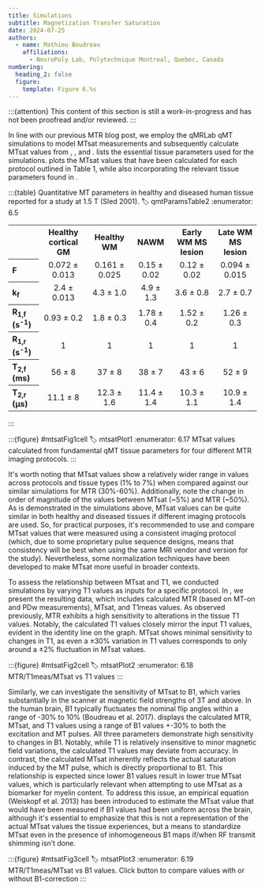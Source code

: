 ```yaml
---
title: Simulations
subtitle: Magnetization Transfer Saturation
date: 2024-07-25
authors:
  - name: Mathieu Boudreau
    affiliations:
      - NeuroPoly Lab, Polytechnique Montreal, Quebec, Canada
numbering:
  heading_2: false
  figure:
    template: Figure 6.%s
---
```


:::{attention}
This content of this section is still a work-in-progress and has not been proofread and/or reviewed.
:::

In line with our previous MTR blog post, we employ the qMRLab qMT simulations to model MTsat measurements and subsequently calculate MTsat values from [](#mtsatEq7), [](#mtsatEq8), and [](#mtsatEq9). [](#qmtParamsTable2) lists the essential tissue parameters used for the simulations. [](#mtsatFig4) plots the MTsat values that have been calculated for each protocol outlined in Table 1, while also incorporating the relevant tissue parameters found in [](#qmtParamsTable2).

:::{table} Quantitative MT parameters in healthy and diseased human tissue reported for a study at 1.5 T (Sled 2001). 
:label: qmtParamsTable2
:enumerator: 6.5
<table>
   <tr>
      <th colspan="1" align="center"></th>
      <th colspan="1" align="center">Healthy cortical GM</th>
      <th colspan="1" align="center">Healthy WM</th>
      <th colspan="1" align="center">NAWM</th>
      <th colspan="1" align="center">Early WM MS lesion</th>
      <th colspan="1" align="center">Late WM MS lesion</th>
   </tr>
   <tr>
      <th colspan="1" align="left"><bold>F</bold></td>
      <td colspan="1" align="center">0.072 ± 0.013</td>
      <td colspan="1" align="center">0.161 ± 0.025</td>
      <td colspan="1" align="center">0.15  ± 0.02</td>
      <td colspan="1" align="center">0.12 ± 0.02</td>
      <td colspan="1" align="center">0.094 ± 0.015</td>
   </tr>
   <tr>
      <th colspan="1" align="left"><bold>k<sub>f</sub></bold></td>
      <td colspan="1" align="center">2.4 ± 0.013</td>
      <td colspan="1" align="center">4.3 ± 1.0</td>
      <td colspan="1" align="center">4.9 ± 1.3</td>
      <td colspan="1" align="center">3.6 ± 0.8</td>
      <td colspan="1" align="center">2.7 ± 0.7</td>
   </tr>
   <tr>
      <th colspan="1" align="left"><bold>R<sub>1,f</sub> (s<sup>-1</sup>)</bold></td>
      <td colspan="1" align="center">0.93 ± 0.2</td>
      <td colspan="1" align="center">1.8 ± 0.3</td>
      <td colspan="1" align="center">1.78 ± 0.4</td>
      <td colspan="1" align="center">1.52 ± 0.2</td>
      <td colspan="1" align="center">1.26 ± 0.3</td>
   </tr>
   <tr>
      <th colspan="1" align="left"><bold>R<sub>1,r</sub> (s<sup>-1</sup>)</bold></td>
      <td colspan="1" align="center">1</td>
      <td colspan="1" align="center">1</td>
      <td colspan="1" align="center">1</td>
      <td colspan="1" align="center">1</td>
      <td colspan="1" align="center">1</td>
   </tr>
   <tr>
      <th colspan="1" align="left"><bold>T<sub>2,f</sub> (ms)</bold></td>
      <td colspan="1" align="center">56 ± 8</td>
      <td colspan="1" align="center">37 ± 8</td>
      <td colspan="1" align="center">38 ± 7</td>
      <td colspan="1" align="center">43 ± 6</td>
      <td colspan="1" align="center">52 ± 9</td>
   </tr>
   <tr>
      <th colspan="1" align="left"><bold>T<sub>2,r</sub> (μs)</bold></td>
      <td colspan="1" align="center">11.1 ± 8</td>
      <td colspan="1" align="center">12.3 ± 1.6</td>
      <td colspan="1" align="center">11.4 ± 1.4</td>
      <td colspan="1" align="center">10.3 ± 1.1</td>
      <td colspan="1" align="center">10.9 ± 1.4</td>
   </tr>
</table>
:::

:::{figure} #mtsatFig1cell
:label: mtsatPlot1
:enumerator: 6.17
MTsat values calculated from fundamental qMT tissue parameters for four different MTR imaging protocols.
:::

It's worth noting that MTsat values show a relatively wider range in values across protocols and tissue types (1% to 7%) when compared against our similar simulations for MTR (30%-60%). Additionally, note the change in order of magnitude of the values between MTsat (~5%) and MTR (~50%). As is demonstrated in the simulations above, MTsat values can be quite similar in both healthy and diseased tissues if different imaging protocols are used. So, for practical purposes, it's recommended to use and compare MTsat values that were measured using a consistent imaging protocol (which, due to some proprietary pulse sequence designs, means that consistency will be best when using the same MRI vendor and version for the study). Nevertheless, some normalization techniques have been developed to make MTsat more useful in broader contexts.

To assess the relationship between MTsat and T1, we conducted simulations by varying T1 values as inputs for a specific protocol. In [](#mtsatPlot2), we present the resulting data, which includes calculated MTR (based on MT-on and PDw measurements), MTsat, and T1meas values. As observed previously, MTR exhibits a high sensitivity to alterations in the tissue T1 values. Notably, the calculated T1 values closely mirror the input T1 values, evident in the identity line on the graph. MTsat shows minimal sensitivity to changes in T1, as even a ±30% variation in T1 values corresponds to only around a ±2% fluctuation in MTsat values.

:::{figure} #mtsatFig2cell
:label: mtsatPlot2
:enumerator: 6.18
MTR/T1meas/MTsat vs T1 values
:::

Similarly, we can investigate the sensitivity of MTsat to B1, which varies substantially in the scanner at magnetic field strengths of 3T and above. In the human brain, B1 typically fluctuates the nominal flip angles within a range of -30% to 10% (Boudreau et al. 2017). [](#mtsatPlot3) displays the calculated MTR, MTsat, and T1 values using a range of B1 values +-30% to both the excitation and MT pulses. All three parameters demonstrate high sensitivity to changes in B1. Notably, while T1 is relatively insensitive to minor magnetic field variations, the calculated T1 values may deviate from accuracy. In contrast, the calculated MTsat inherently reflects the actual saturation induced by the MT pulse, which is directly proportional to B1. This relationship is expected since lower B1 values result in lower true MTsat values, which is particularly relevant when attempting to use MTsat as a biomarker for myelin content. To address this issue, an empirical equation (Weiskopf et al. 2013) has been introduced to estimate the MTsat value that would have been measured if B1 values had been uniform across the brain, although it's essential to emphasize that this is not a representation of the actual MTsat values the tissue experiences, but a means to standardize MTsat even in the presence of inhomogeneous B1 maps if/when RF transmit shimming isn’t done.

:::{figure} #mtsatFig3cell
:label: mtsatPlot3
:enumerator: 6.19
MTR/T1meas/MTsat vs B1 values. Click button to compare values with or without B1-correction
:::